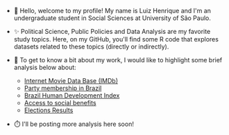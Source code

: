 - 👋 Hello, welcome to my profile! My name is Luiz Henrique and I'm an undergraduate student in Social Sciences at University of São Paulo. 

- ✨ Political Science, Public Policies and Data Analysis are my favorite study topics. Here, on my GitHub, you'll find some R code that explores datasets related to these topics (directly or indirectly).

- 👀 To get to know a bit about my work, I would like to highlight some brief analysis below about:
  - [Internet Movie Data Base (IMDb)](https://luizhenriquesb.github.io/explorando-IMDb/)
  - [Party membership in Brazil](https://luizhenriquesb.github.io/filiacao-partidaria-br-202307/)
  - [Brazil Human Development Index](https://luizhenriquesb.github.io/DataViz-de-olho-no-idhm/)
  - [Access to social benefits](https://luizhenriquesb.github.io/cgu_beneficios_sociais/)
  - [Elections Results](https://luizhenriquesb.github.io/resultado-eleicoes-br/)
 
- ⏱️ I'll be posting more analysis here soon!
<!---
luizhenriquesb/luizhenriquesb is a ✨ special ✨ repository because its `README.md` (this file) appears on your GitHub profile.
You can click the Preview link to take a look at your changes.
--->
